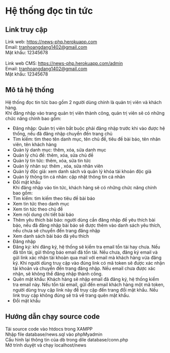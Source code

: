 # Hệ thống đọc tin tức

## Link truy cập

Link web: https://news-php.herokuapp.com
<br>
Email: tranhoangdang1402@gmail.com
<br>
Mật khẩu: 12345678
<br>
<br>
Link web CMS: https://news-php.herokuapp.com/admin
<br>
Email: tranhoangdang1402@gmail.com
<br>
Mật khẩu: 12345678
<br>

## Mô tả hệ thống

Hệ thống đọc tin tức bao gồm 2 người dùng chính là quản trị viên và khách hàng.<br>
Khi đăng nhập vào trang quản trị viên thành công, quản trị viên sẽ có những chức năng chính bao gồm:

- Đăng nhập: Quản trị viên bắt buộc phải đăng nhập trước khi vào được hệ thống, nếu đã đăng nhập chuyển đến trang chủ
- Tìm kiếm: tìm theo tên danh mục, tên chủ đề, tiêu đề bài báo, tên nhân viên, tên khách hàng
- Quản lý danh mục: thêm, xóa, sửa danh mục
- Quản lý chủ đề: thêm, xóa, sửa chủ đề
- Quản lý tin tức: thêm, xóa, sửa tin tức
- Quản lý nhân sự: thêm , xóa, sửa nhân viên
- Quản lý độc giả: xem danh sách và quản lý khóa tài khoản độc giả
- Quản lý thông tin cá nhân: cập nhật thông tin cá nhân
- Đổi mật khẩu
  <br>Khi đăng nhập vào tin tức, khách hàng sẽ có những chức năng chính bao gồm:<br>
- Tìm kiểm: tìm kiếm theo tiêu đề bài báo
- Xem tin tức theo danh mục
- Xem tin tức theo chủ đề
- Xem nội dung chi tiết bài báo
- Thêm yêu thích bài báo: người dùng cần đăng nhập để yêu thích bài báo, nếu đã đăng nhập bài báo sẽ được thêm vào danh sách yêu thích, nếu chưa sẽ chuyển đến trang đăng nhập
- Xem danh sách bài báo đã yêu thích
- Đăng nhập
- Đăng ký: khi đăng ký, hệ thống sẽ kiểm tra email tồn tài hay chưa. Nếu đã tồn tài, gửi thông báo email đã tồn tài. Nếu chưa, đăng ký email và gửi link xác nhận tài khoản qua mail với email mà khách hàng vừa đăng ký. Khi người dùng truy cập vào đúng link có mã token sẽ được xác nhận tài khoản và chuyển đến trang đăng nhập. Nếu email chưa được xác nhận, sẽ không thể đăng nhập thành công.
- Quên mật khẩu: Khách hàng sẽ nhập email đã đăng ký, hệ thống kiểm tra email này. Nếu tồn tài email, gửi đến email khách hàng một mã token, người dùng truy cập link này để truy cập đến trang đổi mật khẩu. Nếu link truy cập không đúng sẽ trả về trang quên mật khẩu.
- Đổi mật khẩu

## Hướng dẫn chạy source code

Tải source code vào htdocs trong XAMPP<br>
Nhập file database/news.sql vào phpMyadmin<br>
Cấu hình lại thông tin của db trong dile database/conn.php<br>
Mở trình duyệt và chạy localhost/news
